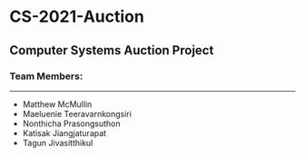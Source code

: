 # CS-2021-Auction
## Computer Systems Auction Project  
### Team Members:
---
* Matthew McMullin 
* Maeluenie Teeravarnkongsiri
* Nonthicha Prasongsuthon
* Katisak Jiangjaturapat 
* Tagun Jivasitthikul
